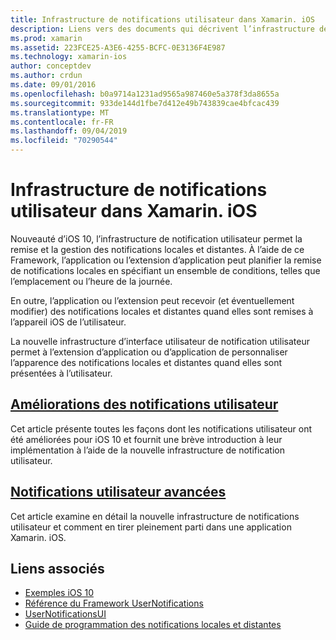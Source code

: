 ```yaml
---
title: Infrastructure de notifications utilisateur dans Xamarin. iOS
description: Liens vers des documents qui décrivent l’infrastructure de notifications utilisateur et comment l’utiliser pour envoyer et recevoir des notifications locales et distantes dans une application Xamarin. iOS.
ms.prod: xamarin
ms.assetid: 223FCE25-A3E6-4255-BCFC-0E3136F4E987
ms.technology: xamarin-ios
author: conceptdev
ms.author: crdun
ms.date: 09/01/2016
ms.openlocfilehash: b0a9714a1231ad9565a987460e5a378f3da8655a
ms.sourcegitcommit: 933de144d1fbe7d412e49b743839cae4bfcac439
ms.translationtype: MT
ms.contentlocale: fr-FR
ms.lasthandoff: 09/04/2019
ms.locfileid: "70290544"
---
```

# <a name="user-notifications-framework-in-xamarinios"></a>Infrastructure de notifications utilisateur dans Xamarin. iOS

Nouveauté d’iOS 10, l’infrastructure de notification utilisateur permet la remise et la gestion des notifications locales et distantes. À l’aide de ce Framework, l’application ou l’extension d’application peut planifier la remise de notifications locales en spécifiant un ensemble de conditions, telles que l’emplacement ou l’heure de la journée.

En outre, l’application ou l’extension peut recevoir (et éventuellement modifier) des notifications locales et distantes quand elles sont remises à l’appareil iOS de l’utilisateur.

La nouvelle infrastructure d’interface utilisateur de notification utilisateur permet à l’extension d’application ou d’application de personnaliser l’apparence des notifications locales et distantes quand elles sont présentées à l’utilisateur.

## <a name="enhanced-user-notificationsiosplatformuser-notificationsenhanced-user-notificationsmd"></a>[Améliorations des notifications utilisateur](~/ios/platform/user-notifications/enhanced-user-notifications.md)

Cet article présente toutes les façons dont les notifications utilisateur ont été améliorées pour iOS 10 et fournit une brève introduction à leur implémentation à l’aide de la nouvelle infrastructure de notification utilisateur.

## <a name="advanced-user-notificationsiosplatformuser-notificationsadvanced-user-notificationsmd"></a>[Notifications utilisateur avancées](~/ios/platform/user-notifications/advanced-user-notifications.md)

Cet article examine en détail la nouvelle infrastructure de notifications utilisateur et comment en tirer pleinement parti dans une application Xamarin. iOS.

## <a name="related-links"></a>Liens associés

- [Exemples iOS 10](https://docs.microsoft.com/samples/browse/?products=xamarin&term=Xamarin.iOS+iOS10)
- [Référence du Framework UserNotifications](https://developer.apple.com/reference/usernotifications)
- [UserNotificationsUI](https://developer.apple.com/reference/usernotificationsui)
- [Guide de programmation des notifications locales et distantes](https://developer.apple.com/library/prerelease/content/documentation/NetworkingInternet/Conceptual/RemoteNotificationsPG/Chapters/Introduction.html)
